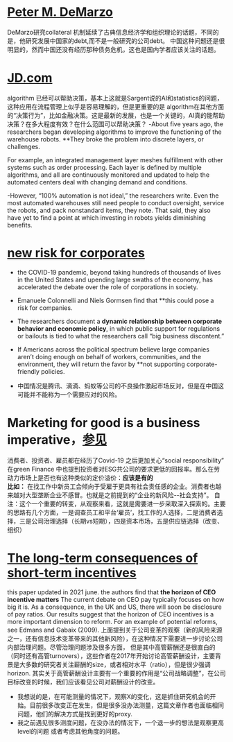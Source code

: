 # [Peter M. DeMarzo](https://review.chicagobooth.edu/economics/2021/article/cycle-behind-sovereign-debt-disasters)
DeMarzo研究collateral 机制延续了古典信息经济学和组织理论的话题，不同的是，他研究发展中国家的debt,而不是一般研究的公司debt。
中国这种问题还是很明显的，然而中国还没有经历那种债务危机，这也是国内学者应该关注的话题。

# [JD.com](https://review.chicagobooth.edu/strategy/2021/article/smarter-algorithms-stop-factory-robots-colliding)
algorithm 已经可以帮助决策，基本上这就是Sargent说的AI和statistics的问题，这种应用在流程管理上似乎是容易理解的，但是更重要的是
algorithm在其他方面的“决策行为”，比如金融决策。这是最新的发展，也是一个关键的，AI真的能帮助决策？在多大程度有效？在什么范围可以帮助决策？
-About five years ago, the researchers began developing algorithms to improve the functioning of the warehouse robots. 
**They broke the problem into discrete layers, or challenges.   

For example, an integrated management layer meshes fulfillment with other systems such as order processing. Each layer is defined by multiple algorithms, and all are continuously monitored and updated to help the automated centers deal with changing demand and conditions. 

-However, “100% automation is not ideal,” the researchers write. Even the most automated warehouses still need people to conduct oversight, service the robots, 
and pack nonstandard items, they note. That said, they also have yet to find a point at which investing in robots yields diminishing benefits.

# [new risk for corporates](https://review.chicagobooth.edu/finance/2021/article/big-risk-companies-low-public-support) 
- the COVID-19 pandemic, beyond taking hundreds of thousands of lives in the United States and upending large swaths of the economy, 
  has accelerated the debate over the role of corporations in society.

-  Emanuele Colonnelli and Niels Gormsen find that **this could pose a risk for companies. 
-  The researchers document a **dynamic relationship between corporate behavior and economic policy**, in which public support for regulations or bailouts is tied to what the researchers call “big business discontent.” 
-  If Americans across the political spectrum believe large companies aren’t doing enough on behalf of workers, communities, and the environment, they will return the favor by **not supporting corporate-friendly policies.  
-  中国情况是腾讯、滴滴、蚂蚁等公司的不良操作激起市场反对，但是在中国这可能并不能称为一个需要应对的风险。
# Marketing for good is a business imperative，[参见](https://review.chicagobooth.edu/marketing/2021/article/marketing-good-business-imperative)
消费者、投资者、雇员都在经历了Covid-19 之后更加关心“social responsibility”
在green Finance 中也提到投资者对ESG共公司的要求更低的回报率。那么在劳动力市场上是否也有这种类似的定价溢价：**应该是有的  
比如：** 
在找工作中新员工会倾向于受雇于更具有社会责任感的企业。消费者也越来越对大型垄断企业不感冒。也就是之前提到的“企业的新风险--社会支持”。
自注：这个一个重要的转变，从观察来看，这就是需要进一步采取深入探索的。主要的思路有几个方面，一是调查员工和平台‘雇员’，找工作的人选择，二是消费者选择，三是公司治理选择（长期vs短期），四是资本市场，五是供应链选择（改变、组织）
# [The long-term consequences of short-term incentives](https://voxeu.org/article/long-term-consequences-short-term-incentives)
this paper updated in 2021 june. the authors find that **the horizon of CEO incentive matters**
The current debate on CEO pay typically focuses on how big it is. As a consequence, in the UK and US, there will soon be disclosure of pay ratios.
Our results suggest that the horizon of CEO incentives is a more important dimension to reform. For an example of potential reforms, see Edmans and Gabaix (2009).
上面提到关于公司变革的观察（新的风险来源之一，还有信息技术变革带来的其他新风险），在这种情况下需要进一步讨论公司内部治理问题。尽管治理问题涉及很多方面，
但是其中高管薪酬还是很直白的（同时还有高管turnovers），这些作者在2017年开始讨论高管薪酬设计，主要背景是大多数的研究者关注薪酬的size，或者相对水平（ratio），但是很少强调horizon.
其实关于高管薪酬设计主要有一个重要的作用是“公司战略调整”，在公司目标改变的时候，我们应该看见公司对薪酬设计的改变。
- 我想说的是，在可能测量的情况下，观察X的变化，这是抓住研究机会的开始。目前很多改变正在发生，但是很多没办法测量，这篇文章作者也面临相同问题，他们的解决方式是找到更好的proxy.
- 我之前遇见很多测度问题，在没办法的情况下，一个退一步的想法是观察更高level的问题 或者考虑其他角度的问题。
